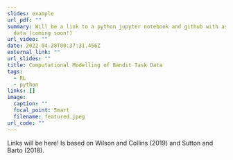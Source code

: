```yaml
---
slides: example
url_pdf: ""
summary: Will be a link to a python jupyter notebook and github with associated
  data (coming soon!)
url_video: ""
date: 2022-04-28T00:37:31.456Z
external_link: ""
url_slides: ""
title: Computational Modelling of Bandit Task Data
tags:
  - RL
  - python
links: []
image:
  caption: ""
  focal_point: Smart
  filename: featured.jpeg
url_code: ""
---
```

Links will be here! Is based on Wilson and Collins (2019) and Sutton and Barto (2018).